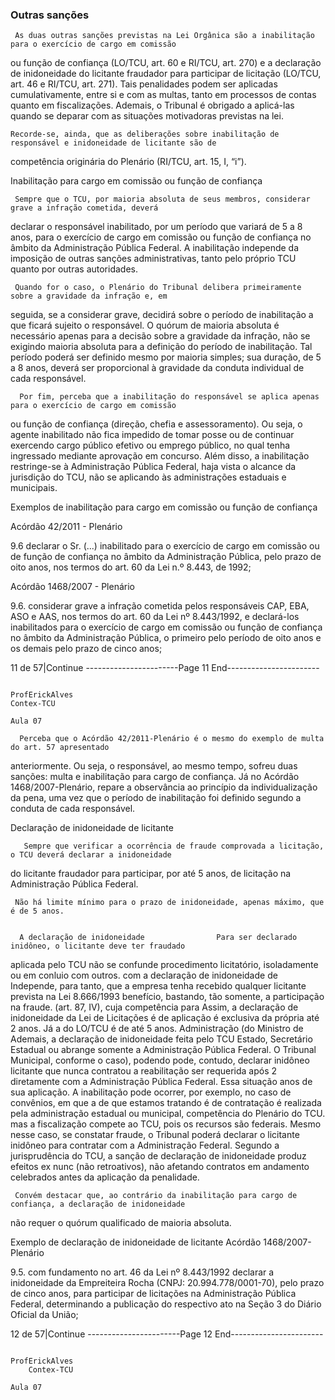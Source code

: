 ### Outras sanções
     As duas outras sanções previstas na Lei Orgânica são a inabilitação para o exercício de cargo em comissão
ou função de confiança (LO/TCU, art. 60 e RI/TCU, art. 270) e a declaração de inidoneidade do licitante
fraudador para participar de licitação (LO/TCU, art. 46 e RI/TCU, art. 271). Tais penalidades podem ser aplicadas
cumulativamente, entre si e com as multas, tanto em processos de contas quanto em fiscalizações. Ademais, o
Tribunal é obrigado a aplicá-las quando se deparar com as situações motivadoras previstas na lei.

    Recorde-se, ainda, que as deliberações sobre inabilitação de responsável e inidoneidade de licitante são de
competência originária do Plenário (RI/TCU, art. 15, I, “i”).

Inabilitação para cargo em comissão ou função de confiança

     Sempre que o TCU, por maioria absoluta de seus membros, considerar grave a infração cometida, deverá
declarar o responsável inabilitado, por um período que variará de 5 a 8 anos, para o exercício de cargo em comissão
ou função de confiança no âmbito da Administração Pública Federal. A inabilitação independe da imposição de
outras sanções administrativas, tanto pelo próprio TCU quanto por outras autoridades.

     Quando for o caso, o Plenário do Tribunal delibera primeiramente sobre a gravidade da infração e, em
seguida, se a considerar grave, decidirá sobre o período de inabilitação a que ficará sujeito o responsável. O
quórum de maioria absoluta é necessário apenas para a decisão sobre a gravidade da infração, não se exigindo
maioria absoluta para a definição do período de inabilitação. Tal período poderá ser definido mesmo por maioria
simples; sua duração, de 5 a 8 anos, deverá ser proporcional à gravidade da conduta individual de cada responsável.

      Por fim, perceba que a inabilitação do responsável se aplica apenas para o exercício de cargo em comissão
ou função de confiança (direção, chefia e assessoramento). Ou seja, o agente inabilitado não fica impedido de
tomar posse ou de continuar exercendo cargo público efetivo ou emprego público, no qual tenha ingressado
mediante aprovação em concurso. Além disso, a inabilitação restringe-se à Administração Pública Federal, haja
vista o alcance da jurisdição do TCU, não se aplicando às administrações estaduais e municipais.

Exemplos de inabilitação para cargo em comissão ou função de confiança

Acórdão 42/2011 - Plenário

9.6 declarar o Sr. (...) inabilitado para o exercício de cargo em comissão ou de função de confiança no âmbito da
Administração Pública, pelo prazo de oito anos, nos termos do art. 60 da Lei n.º 8.443, de 1992;

Acórdão 1468/2007 - Plenário

9.6. considerar grave a infração cometida pelos responsáveis CAP, EBA, ASO e AAS, nos termos do art. 60 da Lei
nº 8.443/1992, e declará-los inabilitados para o exercício de cargo em comissão ou função de confiança no âmbito
da Administração Pública, o primeiro pelo período de oito anos e os demais pelo prazo de cinco anos;



11 de 57|Continue
-----------------------Page 11 End-----------------------

                                                                                               ProfErickAlves
    Contex-TCU
                                                                                                         Aula 07

      Perceba que o Acórdão 42/2011-Plenário é o mesmo do exemplo de multa do art. 57 apresentado
anteriormente. Ou seja, o responsável, ao mesmo tempo, sofreu duas sanções: multa e inabilitação para cargo de
confiança. Já no Acórdão 1468/2007-Plenário, repare a observância ao princípio da individualização da pena, uma
vez que o período de inabilitação foi definido segundo a conduta de cada responsável.

Declaração de inidoneidade de licitante

       Sempre que verificar a ocorrência de fraude comprovada a licitação, o TCU deverá declarar a inidoneidade
do licitante fraudador para participar, por até 5 anos, de licitação na Administração Pública Federal.

     Não há limite mínimo para o prazo de inidoneidade, apenas máximo, que é de 5 anos.


      A declaração de inidoneidade                Para ser declarado inidôneo, o licitante deve ter fraudado
  aplicada pelo TCU não se confunde          procedimento licitatório, isoladamente ou em conluio com outros.
 com a declaração de inidoneidade de         Independe, para tanto, que a empresa tenha recebido qualquer
  licitante prevista na Lei 8.666/1993       benefício, bastando, tão somente, a participação na fraude.
  (art. 87, IV), cuja competência para             Assim, a declaração de inidoneidade da Lei de Licitações é de
     aplicação é exclusiva da própria        até 2 anos. Já a do LO/TCU é de até 5 anos.
      Administração (do Ministro de
                                                    Ademais, a declaração de inidoneidade feita pelo TCU
     Estado, Secretário Estadual ou
                                              abrange somente a Administração Pública Federal. O Tribunal
 Municipal, conforme o caso), podendo
                                              pode, contudo, declarar inidôneo licitante que nunca contratou
   a reabilitação ser requerida após 2
                                              diretamente com a Administração Pública Federal. Essa situação
 anos de sua aplicação. A inabilitação
                                              pode ocorrer, por exemplo, no caso de convênios, em que a
      de que estamos tratando é de
                                              contratação é realizada pela administração estadual ou municipal,
    competência do Plenário do TCU.
                                              mas a fiscalização compete ao TCU, pois os recursos são federais.
                                              Mesmo nesse caso, se constatar fraude, o Tribunal poderá declarar
o licitante inidôneo para contratar com a Administração Federal.
      Segundo a jurisprudência do TCU, a sanção de declaração de inidoneidade produz efeitos ex nunc (não
retroativos), não afetando contratos em andamento celebrados antes da aplicação da penalidade.

     Convém destacar que, ao contrário da inabilitação para cargo de confiança, a declaração de inidoneidade
não requer o quórum qualificado de maioria absoluta.

Exemplo de declaração de inidoneidade de licitante
Acórdão 1468/2007-Plenário

9.5. com fundamento no art. 46 da Lei nº 8.443/1992 declarar a inidoneidade da Empreiteira Rocha (CNPJ:
20.994.778/0001-70), pelo prazo de cinco anos, para participar de licitações na Administração Pública Federal,
determinando a publicação do respectivo ato na Seção 3 do Diário Oficial da União;




12 de 57|Continue
-----------------------Page 12 End-----------------------

                                                                                                         ProfErickAlves
        Contex-TCU
                                                                                                                   Aula 07